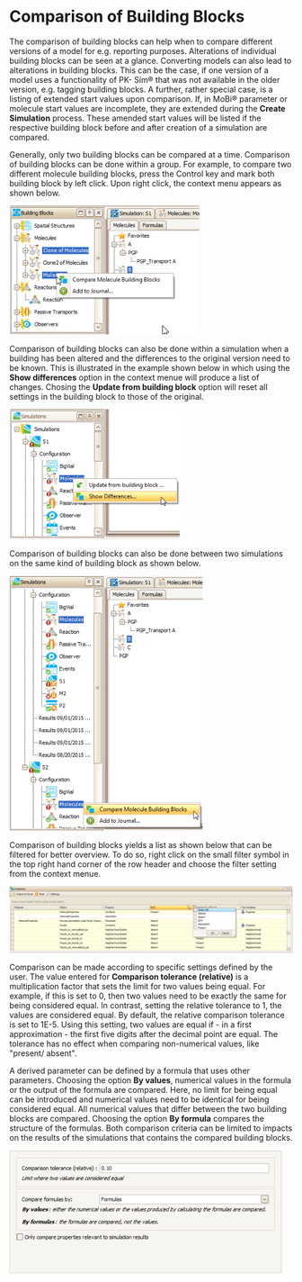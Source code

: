 # Comparison of Building Blocks

The comparison of building blocks can help when to compare different versions of a model for e.g. reporting purposes. Alterations of individual building blocks can be seen at a glance. Converting models can also lead to alterations in building blocks. This can be the case, if one version of a model uses a functionality of PK- Sim® that was not available in the older version, e.g. tagging building blocks. A further, rather special case, is a listing of extended start values upon comparison. If, in MoBi® parameter or molecule start values are incomplete, they are extended during the **Create Simulation** process. These amended start values will be listed if the respective building block before and after creation of a simulation are compared.

Generally, only two building blocks can be compared at a time. Comparison of building blocks can be done within a group. For example, to compare two different molecule building blocks, press the Control key and mark both building block by left click. Upon right click, the context menu appears as shown below.

![Comparison of different molecule building blocks within a group](../.gitbook/assets/comparisonmoleculebb.png)

Comparison of building blocks can also be done within a simulation when a building has been altered and the differences to the original version need to be known. This is illustrated in the example shown below in which using the **Show differences** option in the context menue will produce a list of changes. Chosing the **Update from building block** option will reset all settings in the building block to those of the original.

![Comparison of different molecule building blocks within a group](../.gitbook/assets/comparisonalteredbb.png)

Comparison of building blocks can also be done between two simulations on the same kind of building block as shown below.

![Comparison of molecule building blocks between two simulations](../.gitbook/assets/comparisonbbbetweensim.png)

Comparison of building blocks yields a list as shown below that can be filtered for better overview. To do so, right click on the small filter symbol in the top right hand corner of the row header and choose the filter setting from the context menue.

![Filter your comparison list for better ovierview](../.gitbook/assets/comparisonbbresult.png)

Comparison can be made according to specific settings defined by the user. The value entered for **Comparison tolerance \(relative\)** is a multiplication factor that sets the limit for two values being equal. For example, if this is set to 0, then two values need to be exactly the same for being considered equal. In contrast, setting the relative tolerance to 1, the values are considered equal. By default, the relative comparison tolerance is set to 1E-5. Using this setting, two values are equal if - in a first approximation - the first five digits after the decimal point are equal. The tolerance has no effect when comparing non-numerical values, like "present/ absent".

A derived parameter can be defined by a formula that uses other parameters. Choosing the option **By values**, numerical values in the formula or the output of the formula are compared. Here, no limit for being equal can be introduced and numerical values need to be identical for being considered equal. All numerical values that differ between the two building blocks are compared. Choosing the option **By formula** compares the structure of the formulas. Both comparison criteria can be limited to impacts on the results of the simulations that contains the compared building blocks.

![Define your comparison criteria using these settings](../.gitbook/assets/comparisonbbsettings.png)

